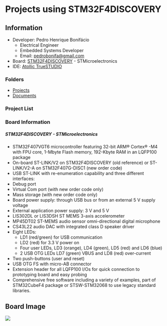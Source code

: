 # Projects using STM32F4DISCOVERY
## Information
* Developer: Pedro Henrique Bonifácio
    * Electrical Engineer
    * Embedded Systems Developer
    * Email: pedrobonifa@gmail.com
* Board: [STM32F4DISCOVERY](http://www.st.com/en/evaluation-tools/stm32f4discovery.html) - STMicroelectronics
* IDE: [Atollic TrueSTUDIO](https://atollic.com/truestudio/)

### Folders 
 - [Projects](/Projects)
- [Documents](/Documentation)

### Project List

### Board Information
##### STM32F4DISCOVERY - STMicroelectronics
- STM32F407VGT6 microcontroller featuring 32-bit ARM® Cortex® -M4 with FPU core, 1-Mbyte Flash memory, 192-Kbyte RAM in an LQFP100 package
- On-board ST-LINK/V2 on STM32F4DISCOVERY (old reference) or ST-LINK/V2-A on STM32F407G-DISC1 (new order code)
- USB ST-LINK with re-enumeration capability and three different interfaces:
- Debug port
- Virtual Com port (with new order code only)
- Mass storage (with new order code only)
- Board power supply: through USB bus or from an external 5 V supply voltage
- External application power supply: 3 V and 5 V
- LIS302DL or LIS3DSH ST MEMS 3-axis accelerometer
- MP45DT02 ST-MEMS audio sensor omni-directional digital microphone
- CS43L22 audio DAC with integrated class D speaker driver
- Eight LEDs:
    - LD1 (red/green) for USB communication
    - LD2 (red) for 3.3 V power on
    - Four user LEDs, LD3 (orange), LD4 (green), LD5 (red) and LD6 (blue)
    - 2 USB OTG LEDs LD7 (green) VBUS and LD8 (red) over-current
- Two push-buttons (user and reset)
- USB OTG FS with micro-AB connector
- Extension header for all LQFP100 I/Os for quick connection to prototyping board and easy probing
- Comprehensive free software including a variety of examples, part of STM32CubeF4 package or STSW-STM32068 to use legacy standard libraries.
 ## Board Image
![](http://www.st.com/content/ccc/fragment/product_related/rpn_information/board_photo/17/e9/78/47/7c/f4/42/e1/stm32f4_discovery.jpg/files/stm32f4_discovery.jpg/_jcr_content/translations/en.stm32f4_discovery.jpg)